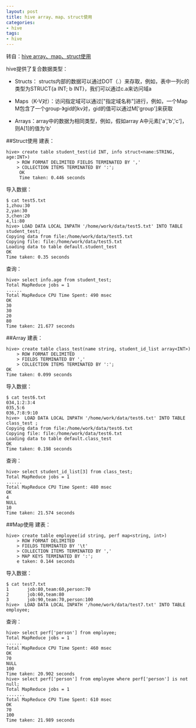 ```yaml
---
layout: post
title: hive array、map、struct使用
categories:
- hive
tags:
- hive
---
```


转自：<a href="http://www.cnblogs.com/end/archive/2013/01/17/2863884.html">hive array、map、struct使用</a>

hive提供了复合数据类型：<br>

- Structs： structs内部的数据可以通过DOT（.）来存取，例如，表中一列c的类型为STRUCT{a INT; b INT}，我们可以通过c.a来访问域a<br>

- Maps（K-V对）：访问指定域可以通过["指定域名称"]进行，例如，一个Map M包含了一个group-》gid的kv对，gid的值可以通过M['group']来获取<br>

- Arrays：array中的数据为相同类型，例如，假如array A中元素['a','b','c']，则A[1]的值为'b'

##Struct使用
建表：

	hive> create table student_test(id INT, info struct<name:STRING, age:INT>)  
	    > ROW FORMAT DELIMITED FIELDS TERMINATED BY ','                         
		> COLLECTION ITEMS TERMINATED BY ':';                                   
		 OK  
		 Time taken: 0.446 seconds 
导入数据：

	$ cat test5.txt   
	1,zhou:30  
	2,yan:30  
	3,chen:20  
	4,li:80  
	hive> LOAD DATA LOCAL INPATH '/home/work/data/test5.txt' INTO TABLE student_test;  
	Copying data from file:/home/work/data/test5.txt  
	Copying file: file:/home/work/data/test5.txt  
	Loading data to table default.student_test  
	OK  
	Time taken: 0.35 seconds  
查询：
	
	hive> select info.age from student_test;  
	Total MapReduce jobs = 1  
	......  
	Total MapReduce CPU Time Spent: 490 msec  
	OK  
	30  
	30  
	20  
	80  
	Time taken: 21.677 seconds  

##Array
建表：

	hive> create table class_test(name string, student_id_list array<INT>)  
	    > ROW FORMAT DELIMITED                                              
	    > FIELDS TERMINATED BY ','                                          
	    > COLLECTION ITEMS TERMINATED BY ':';                               
	OK  
	Time taken: 0.099 seconds  


导入数据：
	
	$ cat test6.txt   
	034,1:2:3:4  
	035,5:6  
	036,7:8:9:10  
	hive>  LOAD DATA LOCAL INPATH '/home/work/data/test6.txt' INTO TABLE class_test ;  
	Copying data from file:/home/work/data/test6.txt  
	Copying file: file:/home/work/data/test6.txt  
	Loading data to table default.class_test  
	OK  
	Time taken: 0.198 seconds  
	
	
查询：
	
	hive> select student_id_list[3] from class_test;  
	Total MapReduce jobs = 1  
	......  
	Total MapReduce CPU Time Spent: 480 msec  
	OK  
	4  
	NULL  
	10  
	Time taken: 21.574 seconds  


##Map使用
建表：

	hive> create table employee(id string, perf map<string, int>)       
        > ROW FORMAT DELIMITED                                          
   		> FIELDS TERMINATED BY '\t'                                
   	    > COLLECTION ITEMS TERMINATED BY ','                       
        > MAP KEYS TERMINATED BY ':';                                    
	    e taken: 0.144 seconds  

导入数据：
	
	$ cat test7.txt   
	1       job:80,team:60,person:70  
	2       job:60,team:80  
	3       job:90,team:70,person:100  
	hive>  LOAD DATA LOCAL INPATH '/home/work/data/test7.txt' INTO TABLE employee;

查询：
	
	hive> select perf['person'] from employee;  
	Total MapReduce jobs = 1  
	......  
	Total MapReduce CPU Time Spent: 460 msec  
	OK  
	70  
	NULL  
	100  
	Time taken: 20.902 seconds  
	hive> select perf['person'] from employee where perf['person'] is not null;     
	Total MapReduce jobs = 1  
	.......  
	Total MapReduce CPU Time Spent: 610 msec  
	OK  
	70  
	100  
	Time taken: 21.989 seconds  